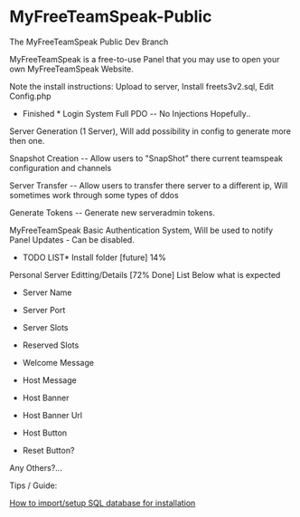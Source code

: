 # MyFreeTeamSpeak-Public
The MyFreeTeamSpeak Public Dev Branch

MyFreeTeamSpeak is a free-to-use Panel that you may use to open your own MyFreeTeamSpeak Website.

Note the install instructions:
Upload to server,
Install freets3v2.sql,
Edit Config.php

* Finished *
Login System Full PDO -- No Injections Hopefully..

Server Generation (1 Server), Will add possibility in config to generate more then one.

Snapshot Creation -- Allow users to "SnapShot" there current teamspeak configuration and channels

Server Transfer -- Allow users to transfer there server to a different ip, Will sometimes work through some types of ddos

Generate Tokens -- Generate new serveradmin tokens.

MyFreeTeamSpeak Basic Authentication System, Will be used to notify Panel Updates - Can be disabled.


* TODO LIST*
Install folder [future] 14%

Personal Server Editting/Details [72% Done] List Below what is expected

* Server Name

* Server Port

* Server Slots

* Reserved Slots

* Welcome Message

* Host Message

* Host Banner

* Host Banner Url

* Host Button

* Reset Button?

Any Others?...

Tips / Guide:

[How to import/setup SQL database for installation](https://github.com/SoulDemon/MyFreeTeamSpeak-Public/wiki/How-to-import-setup-SQL-database-for-installation)
